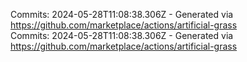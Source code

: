 Commits: 2024-05-28T11:08:38.306Z - Generated via https://github.com/marketplace/actions/artificial-grass
<br>
Commits: 2024-05-28T11:08:38.306Z - Generated via https://github.com/marketplace/actions/artificial-grass
<br>

